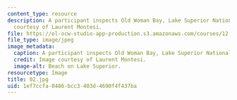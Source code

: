 ```yaml
---
content_type: resource
description: A participant inspects Old Woman Bay, Lake Superior National Park. Images
  courtesy of Laurent Montesi.
file: https://ol-ocw-studio-app-production.s3.amazonaws.com/courses/12-753-geodynamics-seminar-spring-2005/1ef7ccfa0486bcc3403d4690f4f437ba_02.jpg
file_type: image/jpeg
image_metadata:
  caption: A participant inspects Old Woman Bay, Lake Superior National Park.
  credit: Image courtesy of Laurent Montesi.
  image-alt: Beach on Lake Superior.
resourcetype: Image
title: 02.jpg
uid: 1ef7ccfa-0486-bcc3-403d-4690f4f437ba
---
```

